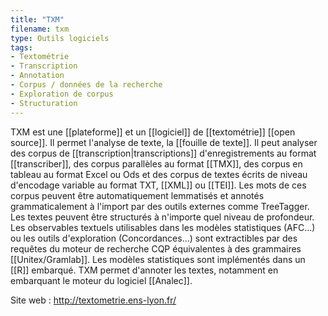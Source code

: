 ```yaml
---
title: "TXM"
filename: txm
type: Outils logiciels
tags:
- Textométrie
- Transcription
- Annotation
- Corpus / données de la recherche
- Exploration de corpus
- Structuration
---
```


TXM est une [[plateforme]] et un [[logiciel]] de [[textométrie]] [[open source]]. Il permet l'analyse de texte, la [[fouille de texte]]. Il peut analyser des corpus de [[transcription|transcriptions]] d'enregistrements au format [[transcriber]], des corpus parallèles au format [[TMX]], des corpus en tableau au format Excel ou Ods et des corpus de textes écrits de niveau d'encodage variable au format TXT, [[XML]] ou [[TEI]]. Les mots de ces corpus peuvent être automatiquement lemmatisés et annotés grammaticalement à l'import par des outils externes comme TreeTagger. Les textes peuvent être structurés à n'importe quel niveau de profondeur. Les observables textuels utilisables dans les modèles statistiques (AFC...) ou les outils d'exploration (Concordances...) sont extractibles par des requêtes du moteur de recherche CQP équivalentes à des grammaires [[Unitex/Gramlab]]. Les modèles statistiques sont implémentés dans un [[R]] embarqué. TXM permet d'annoter les textes, notamment en embarquant le moteur du logiciel [[Analec]].

Site web : <http://textometrie.ens-lyon.fr/>

